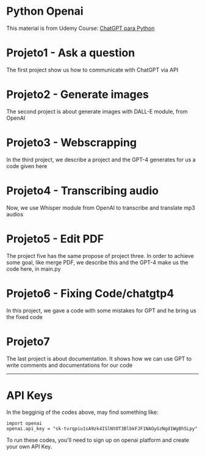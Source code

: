 # Python Openai

This material is from Udemy Course: [ChatGPT para Python](https://www.udemy.com/course/chatgpt-para-python/)

# Projeto1 - Ask a question

The first project show us how to communicate with ChatGPT via API

# Projeto2 - Generate images

The second project is about generate images with DALL-E module, from OpenAI

# Projeto3 - Webscrapping

In the third project, we describe a project and the GPT-4 generates for us a code given here

# Projeto4 - Transcribing audio

Now, we use Whisper module from OpenAI to transcribe and translate mp3 audios

# Projeto5 - Edit PDF

The project five has the same propose of project three. In order to achieve some goal, like merge PDF, we describe this and the GPT-4 make us the code here, in main.py

# Projeto6 - Fixing Code/chatgtp4

In this project, we gave a code with some mistakes for GPT and he bring us the fixed code

# Projeto7 

The last project is about documentation. It shows how we can use GPT to write comments and documentations for our code

-----------------------------

# API Keys

In the begginig of the codes above, may find something like:

```
import openai
openai.api_key = "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"
```

To run these codes, you'll need to sign up on openai platform and create your own API Key.
